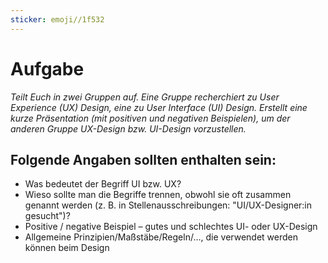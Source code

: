 ```yaml
---
sticker: emoji//1f532
---
```

# Aufgabe 

*Teilt Euch in zwei Gruppen auf. Eine Gruppe recherchiert zu User Experience (UX) Design, eine zu User Interface (UI) Design. Erstellt eine kurze Präsentation (mit positiven und negativen Beispielen), um der anderen Gruppe UX-Design bzw. UI-Design vorzustellen.*

## Folgende Angaben sollten enthalten sein: 

- Was bedeutet der Begriff UI bzw. UX? 
- Wieso sollte man die Begriffe trennen, obwohl sie oft zusammen genannt werden (z. B. in Stellenausschreibungen: "UI/UX-Designer:in gesucht")? 
- Positive / negative Beispiel – gutes und schlechtes UI- oder UX-Design 
- Allgemeine Prinzipien/Maßstäbe/Regeln/..., die verwendet werden können beim Design 